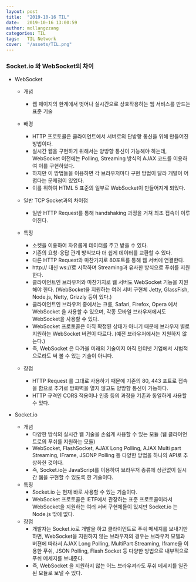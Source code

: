```yaml
---
layout: post
title:  "2019-10-16 TIL"
date:   2019-10-16 13:00:59
author: mollangzzang
categories: TIL
tags:	TIL Network
cover:  "/assets/TIL.png"
---
```


### Socket.io 와 WebSocket의 차이

- WebSocket
    - 개념
        - 웹 페이지의 한계에서 벗어나 실시간으로 상호작용하는 웹 서비스를 만드는 표준 기술

    - 배경
        - HTTP 프로토콜은 클라이언트에서 서버로의 단방향 통신을 위해 만들어진 방법이다.
        - 실시간 웹을 구현하기 위해서는 양방향 통신이 가능해야 하는데, WebSocket 이전에는 Polling, Streaming 방식의 AJAX 코드를 이용하여 이를 구현하였다.
        - 하지만 이 방법들을 이용하면 각 브라우저마다 구현 방법이 달라 개발이 어렵다는 문제점이 있었다.
        - 이를 위하여 HTML 5 표준의 일부로 WebSocket이 만들어지게 되었다.
    - 일반 TCP Socket과의 차이점
        - 일반 HTTP Request를 통해 handshaking 과정을 거쳐 최초 접속이 이루어진다.
    - 특징
        - 소켓을 이용하여 자유롭게 데이터를 주고 받을 수 있다.
        - 기존의 요청-응답 관계 방식보다 더 쉽게 데이터를 교환할 수 있다.
        - 다른 HTTP Request와 마찬가지로 80포트를 통해 웹 서버에 연결한다.
        - http:// 대신 ws://로 시작하며 Streaming과 유사한 방식으로 푸쉬를 지원한다.
        - 클라이언트인 브라우저와 마찬가지로 웹 서버도 WebSocket 기능을 지원해야 한다. (WebSocket을 지원하는 여러 서버 구현체 Jetty, GlassFish, Node.js, Netty, Grizzly 등이 있다.)
        - 클라이언트인 브라우저 중에서는 크롬, Safari, Firefox, Opera 에서 WebSocket 을 사용할 수 있으며, 각종 모바일 브라우저에서도 WebSocket을 사용할 수 있다.
        - WebSocket 프로토콜은 아직 확정된 상태가 아니기 때문에 브라우저 별로 지원하는 WebSocket 버젼이 다르다. (예전 브라우저에서는 지원하지 않는다.)
        - 즉, WebSocket 은 다가올 미래의 기술이지 아직 인터넷 기업에서 시범적으로라도 써 볼 수 있는 기술이 아니다.
    - 장점
        - HTTP Request 를 그대로 사용하기 때문에 기존의 80, 443 포트로 접속을 함으로 추가로 방화벽을 열지 않고도 양방향 통신이 가능하다.
        - HTTP 규격인 CORS 적용이나 인증 등의 과정을 기존과 동일하게 사용할 수 있다.

- Socket.io
    - 개념
        - 다양한 방식의 실시간 웹 기술을 손쉽게 사용할 수 있는 모듈 (웹 클라이언트로의 푸쉬를 지원하는 모듈)
        - WebSocket, FlashSocket, AJAX Long Polling, AJAX Multi part Streaming, IFrame, JSONP Polling 등 다양한 방법을 하나의 API로 추상화한 것이다.
        - 즉, Socket.io는 JavaScript를 이용하여 브라우저 종류에 상관없이 실시간 웹을 구현할 수 있도록 한 기술이다.
    - 특징
        - Socket.io 는 현재 바로 사용할 수 있는 기술이다.
        - WebSocket 프로토콜은 IETF에서 관장하는 표준 프로토콜이라서 WebSocket을 지원하는 여러 서버 구현체들이 있지만 Socket.io 는 Node.js 밖에 없다.
    - 장점
        - 개발자는 Socket.io로 개발을 하고 클라이언트로 푸쉬 메세지를 보내기만 하면, WebSocket을 지원하지 않는 브라우저의 경우는 브라우저 모델과 버젼에 따라서 AJAX Long Polling, MultiPart Streaming, Iframe을 이용한 푸쉬, JSON Polling, Flash Socket 등 다양한 방법으로 내부적으로 푸쉬 메세지를 보내준다.
        - 즉, WebSocket 을 지원하지 않는 어느 브라우져라도 푸쉬 메세지를 일관된 모듈로 보낼 수 있다.
